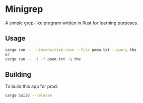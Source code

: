 # Minigrep

A simple grep-like program written in Rust for learning purposes.

## Usage

```bash
cargo run -- --insensitive-case --file poem.txt --query the
or
cargo run -- -i -f poem.txt -q the
```

## Building

To build this app for prod:

```bash
cargo build --release
```

